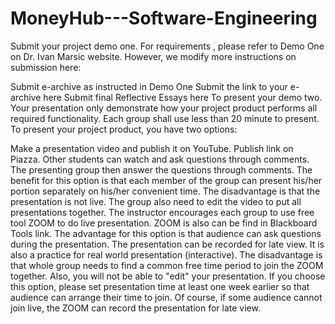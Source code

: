 # MoneyHub---Software-Engineering
Submit your project demo one. For requirements , please refer to Demo One on Dr. Ivan Marsic website. However, we modify more instructions on submission here:

Submit e-archive as instructed in Demo One
Submit the link to your e-archive here
Submit final Reflective Essays here
To present your demo two. Your presentation only demonstrate how your project product performs all required functionality. Each group shall use less than 20 minute to present.
To present your project product, you have two options:

Make a presentation video and publish it on YouTube. Publish link on Piazza. Other students can watch and ask questions through comments. The presenting group then answer the questions through comments. The benefit for this option is that each member of the group can present his/her portion separately on his/her convenient time. The disadvantage is that the presentation is not live. The group also need to edit the video to put all presentations together.
The instructor encourages each group to use free tool ZOOM to do live presentation. ZOOM is also can be find in Blackboard Tools link. The advantage for this option is that audience can ask questions during the presentation. The presentation can be recorded for late view. It is also a practice for real world presentation (interactive). The disadvantage is that whole group needs to find a common free time period to join the ZOOM together. Also, you will not be able to "edit" your presentation. If you choose this option, please set presentation time at least one week earlier so that audience can arrange their time to join. Of course, if some audience cannot join live, the ZOOM can record the presentation for late view.
